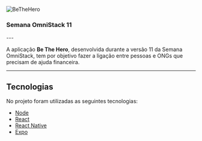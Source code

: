 ![BeTheHero](https://raw.githubusercontent.com/rocketseat-education/semana-omnistack-11/master/.github/bethehero.png)
<h3 align="justify">Semana OmniStack 11</h3>
---

A aplicação **Be The Hero**, desenvolvida durante a versão 11 da Semana OmniStack, tem por objetivo fazer a ligação entre pessoas e ONGs que precisam de ajuda financeira.

---
## Tecnologias

No projeto foram utilizadas as seguintes tecnologias:

 -   [Node](https://nodejs.org)
 -   [React](https://reactjs.org)
 -   [React Native](https://facebook.github.io/react-native)
 -   [Expo](https://expo.io)
